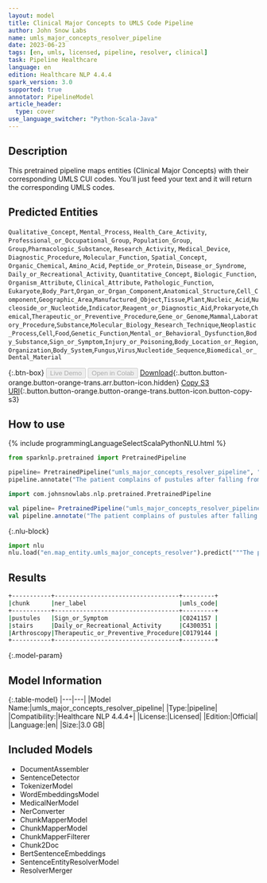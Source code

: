 ```yaml
---
layout: model
title: Clinical Major Concepts to UMLS Code Pipeline
author: John Snow Labs
name: umls_major_concepts_resolver_pipeline
date: 2023-06-23
tags: [en, umls, licensed, pipeline, resolver, clinical]
task: Pipeline Healthcare
language: en
edition: Healthcare NLP 4.4.4
spark_version: 3.0
supported: true
annotator: PipelineModel
article_header:
  type: cover
use_language_switcher: "Python-Scala-Java"
---
```


## Description

This pretrained pipeline maps entities (Clinical Major Concepts) with their corresponding UMLS CUI codes. You’ll just feed your text and it will return the corresponding UMLS codes.

## Predicted Entities

`Qualitative_Concept`, `Mental_Process`, `Health_Care_Activity`, `Professional_or_Occupational_Group`, `Population_Group`, `Group`,`Pharmacologic_Substance`, `Research_Activity`, `Medical_Device`, `Diagnostic_Procedure`, `Molecular_Function`, `Spatial_Concept`, `Organic_Chemical`, `Amino_Acid`, `Peptide_or_Protein`, `Disease_or_Syndrome`, `Daily_or_Recreational_Activity`, `Quantitative_Concept`, `Biologic_Function`, `Organism_Attribute`, `Clinical_Attribute`, `Pathologic_Function`, `Eukaryote`,`Body_Part`,`Organ_or_Organ_Component`,`Anatomical_Structure`,`Cell_Component`,`Geographic_Area`,`Manufactured_Object`,`Tissue`,`Plant`,`Nucleic_Acid`,`Nucleoside_or_Nucleotide`,`Indicator`,`Reagent_or_Diagnostic_Aid`,`Prokaryote`,`Chemical`,`Therapeutic_or_Preventive_Procedure`,`Gene_or_Genome`,`Mammal`,`Laboratory_Procedure`,`Substance`,`Molecular_Biology_Research_Technique`,`Neoplastic_Process`,`Cell`,`Food`,`Genetic_Function`,`Mental_or_Behavioral_Dysfunction`,`Body_Substance`,`Sign_or_Symptom`,`Injury_or_Poisoning`,`Body_Location_or_Region`,`Organization`,`Body_System`,`Fungus`,`Virus`,`Nucleotide_Sequence`,`Biomedical_or_Dental_Material`



{:.btn-box}
<button class="button button-orange" disabled>Live Demo</button>
<button class="button button-orange" disabled>Open in Colab</button>
[Download](https://s3.amazonaws.com/auxdata.johnsnowlabs.com/clinical/models/umls_major_concepts_resolver_pipeline_en_4.4.4_3.0_1687520839403.zip){:.button.button-orange.button-orange-trans.arr.button-icon.hidden}
[Copy S3 URI](s3://auxdata.johnsnowlabs.com/clinical/models/umls_major_concepts_resolver_pipeline_en_4.4.4_3.0_1687520839403.zip){:.button.button-orange.button-orange-trans.button-icon.button-copy-s3}

## How to use

<div class="tabs-box" markdown="1">
{% include programmingLanguageSelectScalaPythonNLU.html %}

```python
from sparknlp.pretrained import PretrainedPipeline

pipeline= PretrainedPipeline("umls_major_concepts_resolver_pipeline", "en", "clinical/models")
pipeline.annotate("The patient complains of pustules after falling from stairs. She has been advised Arthroscopy by her primary care pyhsician")
```
```scala
import com.johnsnowlabs.nlp.pretrained.PretrainedPipeline

val pipeline= PretrainedPipeline("umls_major_concepts_resolver_pipeline", "en", "clinical/models")
val pipeline.annotate("The patient complains of pustules after falling from stairs. She has been advised Arthroscopy by her primary care pyhsician")
```


{:.nlu-block}
```python
import nlu
nlu.load("en.map_entity.umls_major_concepts_resolver").predict("""The patient complains of pustules after falling from stairs. She has been advised Arthroscopy by her primary care pyhsician""")
```

</div>



## Results

```bash
+-----------+-----------------------------------+---------+
|chunk      |ner_label                          |umls_code|
+-----------+-----------------------------------+---------+
|pustules   |Sign_or_Symptom                    |C0241157 |
|stairs     |Daily_or_Recreational_Activity     |C4300351 |
|Arthroscopy|Therapeutic_or_Preventive_Procedure|C0179144 |
+-----------+-----------------------------------+---------+
```

{:.model-param}
## Model Information

{:.table-model}
|---|---|
|Model Name:|umls_major_concepts_resolver_pipeline|
|Type:|pipeline|
|Compatibility:|Healthcare NLP 4.4.4+|
|License:|Licensed|
|Edition:|Official|
|Language:|en|
|Size:|3.0 GB|

## Included Models

- DocumentAssembler
- SentenceDetector
- TokenizerModel
- WordEmbeddingsModel
- MedicalNerModel
- NerConverter
- ChunkMapperModel
- ChunkMapperModel
- ChunkMapperFilterer
- Chunk2Doc
- BertSentenceEmbeddings
- SentenceEntityResolverModel
- ResolverMerger